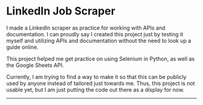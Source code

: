 # LinkedIn Job Scraper
I made a LinkedIn scraper as practice for working with APIs and documentation. I can proudly say I created this project just by testing it myself and utilizing APIs and documentation without the need to look up a guide online.

This project helped me get practice on using Selenium in Python, as well as the Google Sheets API.

Currently, I am trying to find a way to make it so that this can be publicly used by anyone instead of tailored just towards me. Thus, this project is not usable yet, but I am just putting the code out there as a display for now.
****
